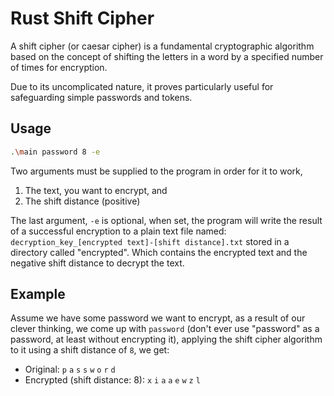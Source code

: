# Rust Shift Cipher
A shift cipher (or caesar cipher) is a fundamental cryptographic algorithm based on the concept of shifting the letters in a word by a specified number of times for encryption.  

Due to its uncomplicated nature, it proves particularly useful for safeguarding simple passwords and tokens.

## Usage
```sh
.\main password 8 -e
```

Two arguments must be supplied to the program in order for it to work,
1. The text, you want to encrypt, and
2. The shift distance (positive)

The last argument, `-e` is optional, when set, the program will write the result of a successful encryption to a plain text file named: `decryption_key_[encrypted text]-[shift distance].txt` stored in a directory called "encrypted". Which contains the encrypted text and the negative shift distance to decrypt the text.

## Example
Assume we have some password we want to encrypt, as a result of our clever thinking, we come up with `password` (don't ever use "password" as a password, at least without encrypting it), applying the shift cipher algorithm to it using a shift distance of `8`, we get:
- Original: `p` `a` `s` `s` `w` `o` `r` `d`
- Encrypted (shift distance: 8): `x` `i` `a` `a` `e` `w` `z` `l`
